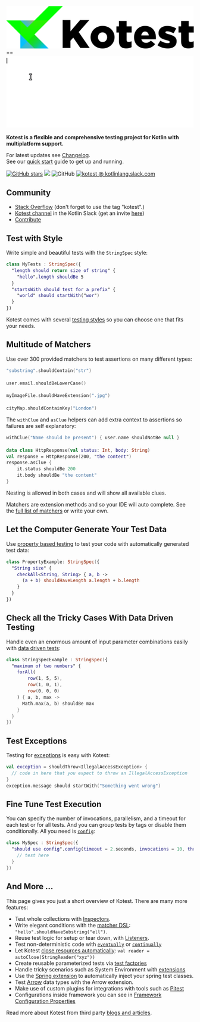 <img src="images/logo_with_text.png" alt="kotest logo" width="700"/>
==


<img src="images/intro_gif.gif"/>

**Kotest is a flexible and comprehensive testing project for Kotlin with multiplatform support.**

For latest updates see [Changelog](changelog.md).<br/>
See our [quick start](quick_start.md) guide to get up and running.

[![GitHub stars](https://img.shields.io/github/stars/kotest/kotest.svg?style=social&label=Star&maxAge=2592000)](https://GitHub.com/kotest/kotest/stargazers/)
[<img src="https://img.shields.io/maven-central/v/io.kotest/kotest-framework-api-jvm.svg?label=latest%20release"/>](http://search.maven.org/#search|ga|1|kotest)
![GitHub](https://img.shields.io/github/license/kotest/kotest)
[![kotest @ kotlinlang.slack.com](https://img.shields.io/static/v1?label=kotlinlang&message=kotest&color=blue&logo=slack)](https://kotlinlang.slack.com/archives/CT0G9SD7Z)

Community
---------
* [Stack Overflow](http://stackoverflow.com/questions/tagged/kotest) (don't forget to use the tag "kotest".)
* [Kotest channel](https://kotlinlang.slack.com/messages/kotest) in the Kotlin Slack (get an invite [here](http://slack.kotlinlang.org/))
* [Contribute](https://github.com/kotest/kotest/wiki/contribute)

Test with Style
---------------

Write simple and beautiful tests with the `StringSpec` style:

```kotlin
class MyTests : StringSpec({
  "length should return size of string" {
    "hello".length shouldBe 5
  }
  "startsWith should test for a prefix" {
    "world" should startWith("wor")
  }
})
```

Kotest comes with several [testing styles](styles.md) so you can choose one that fits your needs.

Multitude of Matchers
---------------------

Use over 300 provided matchers to test assertions on many different types:

```kotlin
"substring".shouldContain("str")

user.email.shouldBeLowerCase()

myImageFile.shouldHaveExtension(".jpg")

cityMap.shouldContainKey("London")
```

The `withClue` and `asClue` helpers can add extra context to assertions so failures are self explanatory:

```kotlin
withClue("Name should be present") { user.name shouldNotBe null }

data class HttpResponse(val status: Int, body: String)
val response = HttpResponse(200, "the content")
response.asClue {
    it.status shouldBe 200
    it.body shouldBe "the content"
}
```

Nesting is allowed in both cases and will show all available clues.

Matchers are extension methods and so your IDE will auto complete. See the [full list of matchers](matchers.md) or write your own.

Let the Computer Generate Your Test Data
----------------------------------------

Use [property based testing](property_testing.md) to test your code with automatically generated test data:

```kotlin
class PropertyExample: StringSpec({
  "String size" {
    checkAll<String, String> { a, b ->
      (a + b) shouldHaveLength a.length + b.length
    }
  }
})
```

Check all the Tricky Cases With Data Driven Testing
--------------------------

Handle even an enormous amount of input parameter combinations easily with [data driven tests](data_driven_testing.md):

```kotlin
class StringSpecExample : StringSpec({
  "maximum of two numbers" {
    forAll(
        row(1, 5, 5),
        row(1, 0, 1),
        row(0, 0, 0)
    ) { a, b, max ->
      Math.max(a, b) shouldBe max
    }
  }
})
```

Test Exceptions
---------------

Testing for [exceptions](assertions.md#exceptions) is easy with Kotest:

```kotlin
val exception = shouldThrow<IllegalAccessException> {
  // code in here that you expect to throw an IllegalAccessException
}
exception.message should startWith("Something went wrong")
```

Fine Tune Test Execution
------------------------

You can specify the number of invocations, parallelism, and a timeout for each test or for all tests.
And you can group tests by tags or disable them conditionally.
All you need is [`config`](project_config.md):

```kotlin
class MySpec : StringSpec({
  "should use config".config(timeout = 2.seconds, invocations = 10, threads = 2, tags = setOf(Database, Linux)) {
    // test here
  }
})
```

And More ...
------------

This page gives you just a short overview of Kotest. There are many more features:

* Test whole collections with [Inspectors](assertions.md#inspectors).
* Write elegant conditions with the [matcher DSL](assertions.md#matchers): `"hello".shouldHaveSubstring("ell")`.
* Reuse test logic for setup or tear down, with [Listeners](listeners.md).
* Test non-deterministic code with [`eventually`](nondeterministic_testing.md) or [`continually`](nondeterministic_testing.md)
* Let Kotest [close resources automatically](doc/reference.md#autoclose): `val reader = autoClose(StringReader("xyz"))`
* Create reusable parameterized tests via [test factories](test_factories.md)
* Handle tricky scenarios such as System Environment with [extensions](extensions.md)
* Use the [Spring extension](extensions.md#spring) to automatically inject your spring test classes.
* Test [Arrow](extensions.md#arrow) data types with the Arrow extension.
* Make use of custom plugins for integrations with tools such as [Pitest](plugins.md#pitest)
* Configurations inside framework you can see in [Framework Configuration Properties](framework_config_props.md)

Read more about Kotest from third party [blogs and articles](doc/blogs.md).
